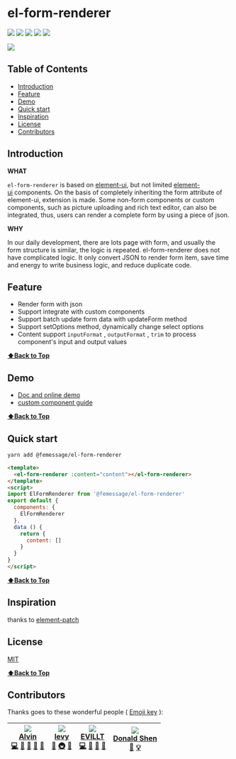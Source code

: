 # el-form-renderer

[![](https://img.shields.io/npm/dm/@femessage/el-form-renderer.svg#align=left&display=inline&height=20&originHeight=20&originWidth=140&status=done&width=140)](https://www.npmjs.com/package/@femessage/el-form-renderer) ![](https://img.shields.io/npm/v/@femessage/el-form-renderer.svg#align=left&display=inline&height=20&originHeight=20&originWidth=80&status=done&width=80) [![](https://img.shields.io/npm/l/@femessage/el-form-renderer.svg#align=left&display=inline&height=20&originHeight=20&originWidth=78&status=done&width=78)](https://github.com/FEMessage/el-form-renderer/blob/master/LICENSE) ![](https://img.shields.io/badge/PRs-welcome-brightgreen.svg#align=left&display=inline&height=20&originHeight=20&originWidth=90&status=done&width=90) [![](https://img.shields.io/badge/%F0%9F%A4%96-release%20notes-00B2EE.svg#align=left&display=inline&height=20&originHeight=20&originWidth=104&status=done&width=104)](https://github-tools.github.io/github-release-notes/)

![](https://cdn.nlark.com/yuque/0/2019/png/160590/1563849166655-0c7319bc-37f1-4ddd-94ff-13051bdd6691.png)

## Table of Contents

* [Introduction](#introduction)
* [Feature](#feature)
* [Demo](#demo)
* [Quick start](#quick-start)
* [Inspiration](#inspiration)
* [License](#license)
* [Contributors](#contributors)

## Introduction

**WHAT**

`el-form-renderer` is based on [element-ui](https://github.com/ElemeFE/element), but not limited [element-ui](https://github.com/ElemeFE/element) components. On the basis of completely inheriting the form attribute of element-ui, extension is made. Some non-form components or custom components, such as picture uploading and rich text editor, can also be integrated, thus, users can render a complete form by using a piece of json.

**WHY**

In our daily development, there are lots page with form, and usually the form structure is similar, the logic is repeated. el-form-renderer does not have complicated logic. It only convert JSON to render form item, save time and energy to write business logic, and reduce duplicate code.

## Feature

* Render form with json
* Support integrate with custom components
* Support batch update form data with updateForm method
* Support setOptions method, dynamically change select options
* Content support `inputFormat` , `outputFormat` , `trim` to process component's input and output values

**[⬆Back to Top](#table-of-contents)**

## Demo

* [Doc and online demo](https://femessage.github.io/el-form-renderer/)
* [custom component guide](https://github.com/femessage/el-form-renderer/blob/master/docs/guide-custom-component.md)

**[⬆Back to Top](#table-of-contents)**

## Quick start

```sh
yarn add @femessage/el-form-renderer
```

```html
<template>
  <el-form-renderer :content="content"></el-form-renderer>
</template>
<script>
import ElFormRenderer from '@femessage/el-form-renderer'
export default {
  components: {
    ElFormRenderer
  },
  data () {
    return {
      content: []
    }
  }
}
</script>
```

**[⬆Back to Top](#table-of-contents)**

## Inspiration

thanks to [element-patch](https://github.com/leezng/element-patch)

## License

[MIT](https://www.yuque.com/deepexi-serverless/onx52o/LICENSE)

**[⬆Back to Top](#table-of-contents)**

## Contributors

Thanks goes to these wonderful people ( [Emoji key](https://allcontributors.org/docs/en/emoji-key) ):

| [![](https://avatars0.githubusercontent.com/u/11909145?v=4#alt=Alvin&width=100)<br />**Alvin**](https://github.com/Alvin-Liu)<br />[💻](https://github.com/FEMessage/el-form-renderer/commits?author=Alvin-Liu) [👀](#review-Alvin-Liu) [🐛](https://github.com/FEMessage/el-form-renderer/issues?q=author%3AAlvin-Liu) [📝](#blog-Alvin-Liu) [🤔](#ideas-Alvin-Liu) | [![](https://avatars3.githubusercontent.com/u/9384365?v=4#alt=levy&width=100)<br />**levy**](http://levy.work)<br />[👀](#review-levy9527) [🚇](#infra-levy9527) [🤔](#ideas-levy9527) | [![](https://avatars3.githubusercontent.com/u/19513289?v=4#alt=EVILLT&width=100)<br />**EVILLT**](https://evila.me)<br />[💻](https://github.com/FEMessage/el-form-renderer/commits?author=evillt) [🐛](https://github.com/FEMessage/el-form-renderer/issues?q=author%3Aevillt) [📝](#blog-evillt) [🤔](#ideas-evillt) | [![](https://avatars3.githubusercontent.com/u/19591950?v=4#alt=Donald%20Shen&width=100)<br />**Donald Shen**](https://donaldshen.github.io/portfolio)<br />[📖](https://github.com/FEMessage/el-form-renderer/commits?author=donaldshen) [💡](#example-donaldshen) |
| -------------------------------------------------------------------------------------------------------------------------------------------------------------------------------------------------------------------------------------------------------------------------------------------------------------------------------------------------------------------- | -------------------------------------------------------------------------------------------------------------------------------------------------------------------------------------- | ---------------------------------------------------------------------------------------------------------------------------------------------------------------------------------------------------------------------------------------------------------------------------------------------------------------------- | ------------------------------------------------------------------------------------------------------------------------------------------------------------------------------------------------------------------------------------------------------------------ |

